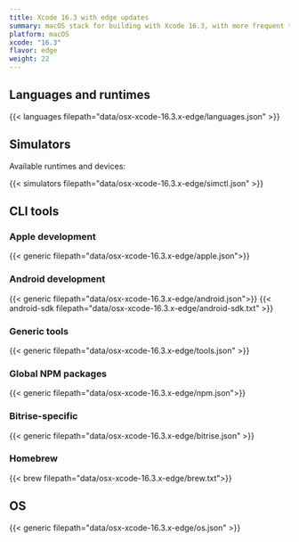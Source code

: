 ```yaml
---
title: Xcode 16.3 with edge updates
summary: macOS stack for building with Xcode 16.3, with more frequent tool updates
platform: macOS
xcode: "16.3"
flavor: edge
weight: 22
---
```


## Languages and runtimes

{{< languages filepath="data/osx-xcode-16.3.x-edge/languages.json" >}}

## Simulators

Available runtimes and devices:

{{< simulators filepath="data/osx-xcode-16.3.x-edge/simctl.json" >}}

## CLI tools

### Apple development

{{< generic filepath="data/osx-xcode-16.3.x-edge/apple.json">}}

### Android development

{{< generic filepath="data/osx-xcode-16.3.x-edge/android.json">}}
{{< android-sdk filepath="data/osx-xcode-16.3.x-edge/android-sdk.txt" >}}

### Generic tools

{{< generic filepath="data/osx-xcode-16.3.x-edge/tools.json" >}}

### Global NPM packages

{{< generic filepath="data/osx-xcode-16.3.x-edge/npm.json">}}

### Bitrise-specific

{{< generic filepath="data/osx-xcode-16.3.x-edge/bitrise.json" >}}

### Homebrew

{{< brew filepath="data/osx-xcode-16.3.x-edge/brew.txt">}}

## OS

{{< generic filepath="data/osx-xcode-16.3.x-edge/os.json" >}}
